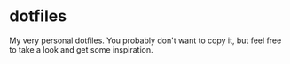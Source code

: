 # dotfiles
My very personal dotfiles. You probably don't want to copy it, but feel free to take a look and get some inspiration.
